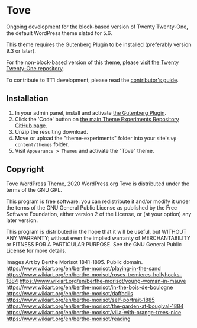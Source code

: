 # Tove

Ongoing development for the block-based version of Twenty Twenty-One, the default WordPress theme slated for 5.6. 

This theme requires the Gutenberg Plugin to be installed (preferably version 9.3 or later).

For the non-block-based version of this theme, please [visit the Twenty Twenty-One repository](https://github.com/WordPress/twentytwentyone). 

To contribute to TT1 development, please read the [contributor's guide](/CONTRIBUTING.md).

## Installation

1. In your admin panel, install and activate [the Gutenberg Plugin](https://wordpress.org/plugins/gutenberg/). 
2. Click the 'Code' button on [the main Theme Experiments Repository GitHub page](https://github.com/wordpress/theme-experiments).
3. Unzip the resulting download. 
4. Move or upload the "theme-experiments" folder into your site's `wp-content/themes` folder.
6. Visit `Appearance > Themes` and activate the "Tove" theme.

## Copyright

Tove WordPress Theme, 2020 WordPress.org
Tove is distributed under the terms of the GNU GPL.

This program is free software: you can redistribute it and/or modify
it under the terms of the GNU General Public License as published by
the Free Software Foundation, either version 2 of the License, or
(at your option) any later version.

This program is distributed in the hope that it will be useful,
but WITHOUT ANY WARRANTY; without even the implied warranty of
MERCHANTABILITY or FITNESS FOR A PARTICULAR PURPOSE. See the
GNU General Public License for more details.

Images
Art by Berthe Morisot 1841-1895. Public domain.
https://www.wikiart.org/en/berthe-morisot/playing-in-the-sand
https://www.wikiart.org/en/berthe-morisot/roses-tremieres-hollyhocks-1884
https://www.wikiart.org/en/berthe-morisot/young-woman-in-mauve
https://www.wikiart.org/en/berthe-morisot/in-the-bois-de-boulogne
https://www.wikiart.org/en/berthe-morisot/daffodils
https://www.wikiart.org/en/berthe-morisot/self-portrait-1885
https://www.wikiart.org/en/berthe-morisot/the-garden-at-bougival-1884
https://www.wikiart.org/en/berthe-morisot/villa-with-orange-trees-nice
https://www.wikiart.org/en/berthe-morisot/reading
